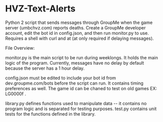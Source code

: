 # HVZ-Text-Alerts
Python 2 script that sends messages through GroupMe when the game server (umbchvz.com) reports deaths. Create a GroupMe developer account, edit the bot id in config.json, and then run monitor.py to use. Requires a shell with curl and at (at only required if delaying messages).

File Overview:

monitor.py is the main script to be run during weeklongs. It holds the main logic of the program. Currently, messages have no delay by default because the server has a 1 hour delay. 

config.json must be edited to include your bot id from dev.groupme.com/bots before the script can run. It contains timing preferences as well. The game id can be chaned to test on old games EX: LG0000f .

library.py defines functions used to manipulate data -- it contains no program logic and is separated for testing purposes. test.py contains unit tests for the functions defined in the library.

